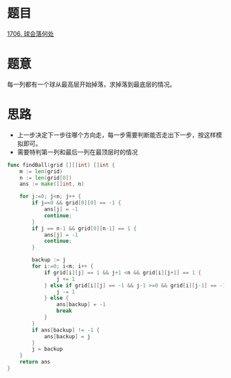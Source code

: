 # 题目
[1706. 球会落何处]()

# 题意
每一列都有一个球从最高层开始掉落，求掉落到最底层的情况。

# 思路
- 上一步决定下一步往哪个方向走，每一步需要判断能否走出下一步，按这样模拟即可。
- 需要特判第一列和最后一列在最顶层时的情况

```go
func findBall(grid [][]int) []int {
    m := len(grid)
    n := len(grid[0])
    ans := make([]int, n)

    for j:=0; j<n; j++ {
        if j==0 && grid[0][0] == -1 {
            ans[j] = -1
            continue;
        }
        if j == n-1 && grid[0][n-1] == 1 {
            ans[j] = -1 
            continue;
        }

        backup := j
        for i:=0; i<m; i++ {
            if grid[i][j] == 1 && j+1 <n && grid[i][j+1] == 1 {
                j += 1
            } else if grid[i][j] == -1 && j-1 >=0 && grid[i][j-1] == -1{
                j -= 1
            } else {
                ans[backup] = -1
                break
            }
        }
        if ans[backup] != -1 {
            ans[backup] = j
        }     
        j = backup 
    }
    return ans 
}
```


